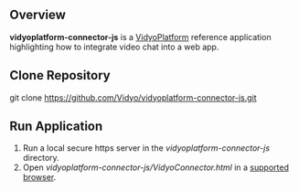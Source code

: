 ## Overview
**vidyoplatform-connector-js** is a [VidyoPlatform](https://vidyo.github.io/vidyoplatform.github.io) reference application highlighting how to integrate video chat into a web app.

## Clone Repository
git clone https://github.com/Vidyo/vidyoplatform-connector-js.git

## Run Application
1. Run a local secure https server in the *vidyoplatform-connector-js* directory.
2. Open *vidyoplatform-connector-js/VidyoConnector.html* in a [supported browser](https://vidyo.github.io/vidyoplatform.github.io/#javascript).
